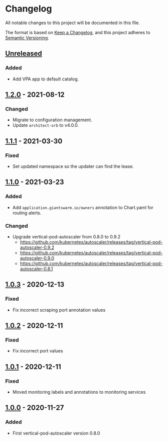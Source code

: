 # Changelog

All notable changes to this project will be documented in this file.

The format is based on [Keep a Changelog](https://keepachangelog.com/en/1.0.0/),
and this project adheres to [Semantic Versioning](https://semver.org/spec/v2.0.0.html).

## [Unreleased]

### Added

- Add VPA app to default catalog.

## [1.2.0] - 2021-08-12

### Changed

- Migrate to configuration management.
- Update `architect-orb` to v4.0.0.

## [1.1.1] - 2021-03-30

### Fixed

- Set updated namespace so the updater can find the lease.

## [1.1.0] - 2021-03-23

### Added

- Add `application.giantswarm.io/owners` annotation to Chart.yaml for routing
alerts.

### Changed

- Upgrade vertical-pod-autoscaler from 0.8.0 to 0.9.2
  - https://github.com/kubernetes/autoscaler/releases/tag/vertical-pod-autoscaler-0.9.2
  - https://github.com/kubernetes/autoscaler/releases/tag/vertical-pod-autoscaler-0.9.0
  - https://github.com/kubernetes/autoscaler/releases/tag/vertical-pod-autoscaler-0.8.1

## [1.0.3] - 2020-12-13

### Fixed

- Fix incorrect scraping port annotation values

## [1.0.2] - 2020-12-11

### Fixed

- Fix incorrect port values

## [1.0.1] - 2020-12-11

### Fixed

- Moved monitoring labels and annotations to monitoring services

## [1.0.0] - 2020-11-27

### Added

- First vertical-pod-autoscaler version 0.8.0

[Unreleased]: https://github.com/giantswarm/vertical-pod-autoscaler-app/compare/v1.2.0...HEAD
[1.2.0]: https://github.com/giantswarm/vertical-pod-autoscaler-app/compare/v1.1.1...v1.2.0
[1.1.1]: https://github.com/giantswarm/vertical-pod-autoscaler-app/compare/v1.1.0...v1.1.1
[1.1.0]: https://github.com/giantswarm/vertical-pod-autoscaler-app/compare/v1.0.3...v1.1.0
[1.0.3]: https://github.com/giantswarm/vertical-pod-autoscaler-app/compare/v1.0.2...v1.0.3
[1.0.2]: https://github.com/giantswarm/vertical-pod-autoscaler-app/compare/v1.0.1...v1.0.2
[1.0.1]: https://github.com/giantswarm/vertical-pod-autoscaler-app/compare/v1.0.0...v1.0.1
[1.0.0]: https://github.com/giantswarm/vertical-pod-autoscaler-app/releases/tag/v1.0.0
